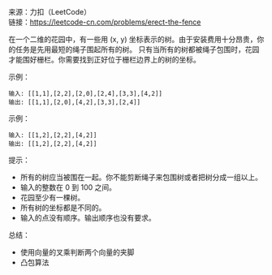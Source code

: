 
来源：力扣（LeetCode）  
链接：https://leetcode-cn.com/problems/erect-the-fence

在一个二维的花园中，有一些用 (x, y) 坐标表示的树。由于安装费用十分昂贵，你的任务是先用最短的绳子围起所有的树。
只有当所有的树都被绳子包围时，花园才能围好栅栏。你需要找到正好位于栅栏边界上的树的坐标。

示例：
```
输入: [[1,1],[2,2],[2,0],[2,4],[3,3],[4,2]]
输出: [[1,1],[2,0],[4,2],[3,3],[2,4]]
```

示例：
```
输入: [[1,2],[2,2],[4,2]]
输出: [[1,2],[2,2],[4,2]]
```



提示：
    

* 所有的树应当被围在一起。你不能剪断绳子来包围树或者把树分成一组以上。
* 输入的整数在 0 到 100 之间。
* 花园至少有一棵树。
* 所有树的坐标都是不同的。
* 输入的点没有顺序。输出顺序也没有要求。

总结：
* 使用向量的叉乘判断两个向量的夹脚
* 凸包算法